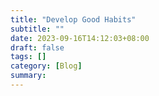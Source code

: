 ```yaml
---
title: "Develop Good Habits"
subtitle: ""
date: 2023-09-16T14:12:03+08:00
draft: false
tags: []
category: [Blog]
summary: 
---
```

